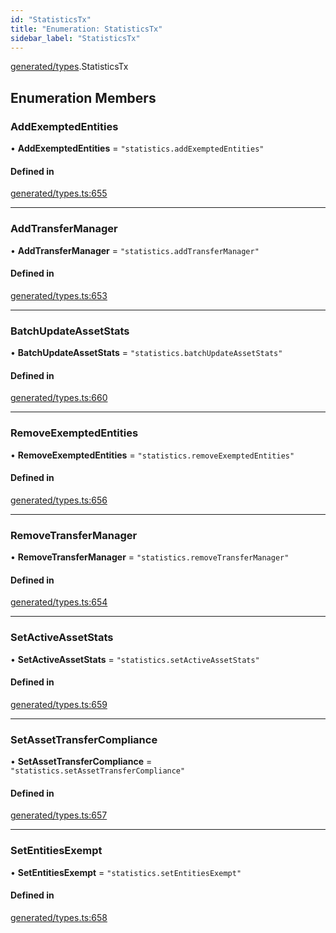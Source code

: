 ```yaml
---
id: "StatisticsTx"
title: "Enumeration: StatisticsTx"
sidebar_label: "StatisticsTx"
---
```


[generated/types](../../../../modules/Generated/Types/Types.md).StatisticsTx

## Enumeration Members

### AddExemptedEntities

• **AddExemptedEntities** = ``"statistics.addExemptedEntities"``

#### Defined in

[generated/types.ts:655](https://github.com/F-OBrien/polymesh-sdk/blob/012f1745/src/generated/types.ts#L655)

___

### AddTransferManager

• **AddTransferManager** = ``"statistics.addTransferManager"``

#### Defined in

[generated/types.ts:653](https://github.com/F-OBrien/polymesh-sdk/blob/012f1745/src/generated/types.ts#L653)

___

### BatchUpdateAssetStats

• **BatchUpdateAssetStats** = ``"statistics.batchUpdateAssetStats"``

#### Defined in

[generated/types.ts:660](https://github.com/F-OBrien/polymesh-sdk/blob/012f1745/src/generated/types.ts#L660)

___

### RemoveExemptedEntities

• **RemoveExemptedEntities** = ``"statistics.removeExemptedEntities"``

#### Defined in

[generated/types.ts:656](https://github.com/F-OBrien/polymesh-sdk/blob/012f1745/src/generated/types.ts#L656)

___

### RemoveTransferManager

• **RemoveTransferManager** = ``"statistics.removeTransferManager"``

#### Defined in

[generated/types.ts:654](https://github.com/F-OBrien/polymesh-sdk/blob/012f1745/src/generated/types.ts#L654)

___

### SetActiveAssetStats

• **SetActiveAssetStats** = ``"statistics.setActiveAssetStats"``

#### Defined in

[generated/types.ts:659](https://github.com/F-OBrien/polymesh-sdk/blob/012f1745/src/generated/types.ts#L659)

___

### SetAssetTransferCompliance

• **SetAssetTransferCompliance** = ``"statistics.setAssetTransferCompliance"``

#### Defined in

[generated/types.ts:657](https://github.com/F-OBrien/polymesh-sdk/blob/012f1745/src/generated/types.ts#L657)

___

### SetEntitiesExempt

• **SetEntitiesExempt** = ``"statistics.setEntitiesExempt"``

#### Defined in

[generated/types.ts:658](https://github.com/F-OBrien/polymesh-sdk/blob/012f1745/src/generated/types.ts#L658)
